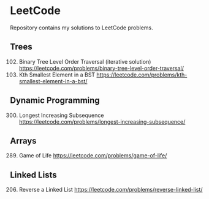 # LeetCode
Repository contains my solutions to LeetCode problems.

## Trees
102. Binary Tree Level Order Traversal (iterative solution)
https://leetcode.com/problems/binary-tree-level-order-traversal/
230. Kth Smallest Element in a BST 
https://leetcode.com/problems/kth-smallest-element-in-a-bst/

## Dynamic Programming
300. Longest Increasing Subsequence
https://leetcode.com/problems/longest-increasing-subsequence/

## Arrays
289. Game of Life
https://leetcode.com/problems/game-of-life/ 

## Linked Lists
206. Reverse a Linked List 
https://leetcode.com/problems/reverse-linked-list/


